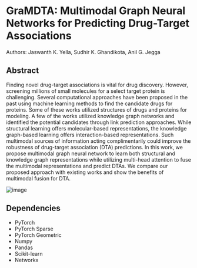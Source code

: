 # GraMDTA: Multimodal Graph Neural Networks for Predicting Drug-Target Associations
  
Authors: Jaswanth K. Yella, Sudhir K. Ghandikota, Anil G. Jegga

## Abstract

Finding novel drug-target associations is vital for drug discovery. However, screening millions of small molecules for a select target protein is challenging. Several computational approaches have been proposed in the past using machine learning methods to find the candidate drugs for proteins. Some of these works utilized structures of drugs and proteins for modeling. A few of the works utilized knowledge graph networks and identified the potential candidates through link prediction approaches. While structural learning offers molecular-based representations, the knowledge graph-based learning offers interaction-based representations. Such multimodal sources of information acting complimentarily could improve the robustness of drug-target association (DTA) predictions. In this work, we propose multimodal graph neural network to learn both structural and knowledge graph representations while utilizing multi-head attention to fuse the multimodal representations and predict DTAs. We compare our proposed approach with existing works and show the benefits of multimodal fusion for DTA.

![image](https://freeimage.host/i/r85ZPe)



## Dependencies
* PyTorch
* PyTorch Sparse
* PyTorch Geometric
* Numpy
* Pandas
* Scikit-learn
* Networkx
